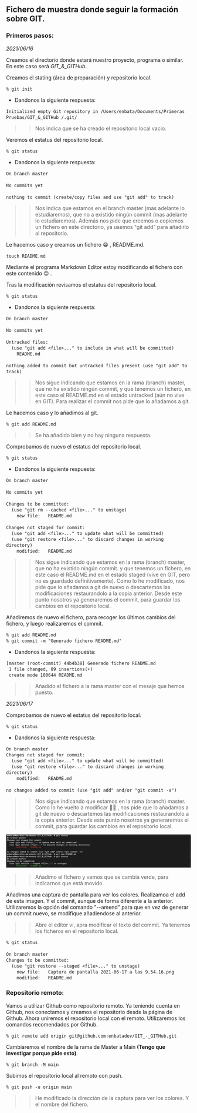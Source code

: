 ## **Fichero de muestra donde seguir la formación sobre GIT.**

### Primeros pasos:

_2021/06/16_ 
 
Creamos el directorio donde estará nuestro proyecto, programa o similar. En este caso será *GIT_&_GITHub*.

Creamos el stating (área de preparación) y repositorio local. 
```
% git init
```	

- Dandonos la siguiente respuesta: 
```
Initialized empty Git repository in /Users/enbata/Documents/Primeras Pruebas/GIT_&_GITHub /.git/
```
> > Nos indica que se ha creado el repositorio local vacio.
> >
Veremos el estatus del repositorio local.
```
% git status
```
- Dandonos la siguiente respuesta: 
```
On branch master

No commits yet

nothing to commit (create/copy files and use "git add" to track)
```
> > Nos indica que estamos en el branch master (mas adelante lo estudiaremos), que no a existido ningún commit (mas adelante lo estudiaremos). Además nos pide que creemos o copiemos un fichero en este directorio, ya usemos "git add" para añadirlo al repositorio.
> >
Le hacemos caso y creamos un fichero :grin: , README.md.
```
touch README.md
```
Mediante el programa Markdown Editor estoy modificando el fichero con este contenido :wink: .

Tras la modificación revisamos el estatus del repositorio local.
```
% git status
```
- Dandonos la siguiente respuesta: 
```
On branch master

No commits yet

Untracked files:
  (use "git add <file>..." to include in what will be committed)
	README.md

nothing added to commit but untracked files present (use "git add" to track)
```
> > Nos sigue indicando que estamos en la rama (branch) master, que no ha existido ningún commit, y que tenemos un fichero, en este caso el README.md en el estado untracked (aún no vive en GIT). Para realizar el commit nos pide que lo añadamos a git.
> >
Le hacemos caso y lo añadimos al git.
```
% git add README.md
```
> > Se ha añadido bien y no hay ninguna respuesta.
> >
Comprobamos de nuevo el estatus del repositorio local.
```
% git status
```
- Dandonos la siguiente respuesta: 
```
On branch master

No commits yet

Changes to be committed:
  (use "git rm --cached <file>..." to unstage)
	new file:   README.md

Changes not staged for commit:
  (use "git add <file>..." to update what will be committed)
  (use "git restore <file>..." to discard changes in working directory)
	modified:   README.md
```
> > Nos sigue indicando que estamos en la rama (branch) master, que no ha existido ningún commit. y que tenemos un fichero, en este caso el README.md en el estado staged (vive en GIT, pero no es guardado definitivamente). Como lo he modificado, nos pide que lo añadamos a git de nuevo o descartemos las modificaciones restaurandolo a la copia anterior. Desde este punto nosotros ya generaremos el commit, para guardar los cambios en el repositorio local.
> >
Añadiremos de nuevo el fichero, para recoger los últimos cambios del fichero, y luego realizaremos el commit.
```
% git add README.md
% git commit -m "Generado fichero README.md"
```
- Dandonos la siguiente respuesta: 
```
[master (root-commit) 44b4b38] Generado fichero README.md
 1 file changed, 89 insertions(+)
 create mode 100644 README.md
```
> > Añadido el fichero a la rama master con el mesaje que hemos puesto.
> >

_2021/06/17_

Comprobamos de nuevo el estatus del repositorio local.
```
% git status
```
- Dandonos la siguiente respuesta: 
```
On branch master
Changes not staged for commit:
  (use "git add <file>..." to update what will be committed)
  (use "git restore <file>..." to discard changes in working directory)
	modified:   README.md

no changes added to commit (use "git add" and/or "git commit -a")
```
> > Nos sigue indicando que estamos en la rama (branch) master. Como lo he vuelto a modificar :man_facepalming: , nos pide que lo añadamos a git de nuevo o descartemos las modificaciones restaurandolo a la copia anterior. Desde este punto nosotros ya generaremos el commit, para guardar los cambios en el repositorio local.
> >
![](https://github.com/enbatadev/GIT_-_GITHub/blob/main/Captura_de_pantalla_colores.png)
> > Añadimo el fichero y vemos que se cambia verde, para indicarnos que está movido.
> >
Añadimos una captura de pantalla para ver los colores. Realizamoa el add de esta imagen. Y el commit, aunque de forma diferente a la anterior. Utilizaremos la opción del comando "--amend" para que en vez de generar un commit nuevo, se modifique añadiendose al anterior.
> > Abre el editor vi, apra modificar el texto del commit.
Ya tenemos los ficheros en el repositorio local.
```
% git status

On branch master
Changes to be committed:
  (use "git restore --staged <file>..." to unstage)
	new file:   Captura de pantalla 2021-06-17 a las 9.54.16.png
	modified:   README.md
```

### Repositorio remoto:

Vamos a utilizar Github como repositorio remoto. Ya teniendo cuenta en Github, nos conectamos y creamos el repositorio desde la página de Github. Ahora uniremos el repositorio local con el remoto. Utilizaremos los comandos recomendados por Github.
```
% git remote add origin git@github.com:enbatadev/GIT_-_GITHub.git
```
Cambiaremos el nombre de la rama de Master a Main **(Tengo que investigar porque pide esto)**.
```
% git branch -M main
```
Subimos el repositorio local al remoto con push.
```
% git push -u origin main
```
 
> > He modificado la dirección de la captura para ver los colores. Y el nombre del fichero.
> >


























